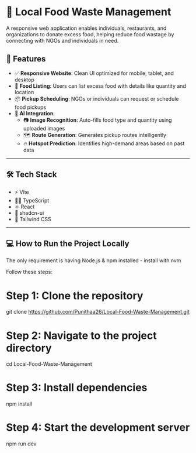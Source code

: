 # 🥗 Local Food Waste Management

A responsive web application enables individuals, restaurants, and organizations to donate excess food, helping reduce food wastage by connecting with NGOs and individuals in need.



## 🚀 Features

- ✅ **Responsive Website**: Clean UI optimized for mobile, tablet, and desktop
- 🍱 **Food Listing**: Users can list excess food with details like quantity and location
- 📦 **Pickup Scheduling**: NGOs or individuals can request or schedule food pickups
- 🧠 **AI Integration**:
  - 📷 **Image Recognition**: Auto-fills food type and quantity using uploaded images
  - 🗺️ **Route Generation**: Generates pickup routes intelligently
  - 🔥 **Hotspot Prediction**: Identifies high-demand areas based on past data

---

## 🛠️ Tech Stack

- ⚡ Vite
- 🧑‍💻 TypeScript
- ⚛️ React
- 🎨 shadcn-ui
- 💅 Tailwind CSS

---

## 💻 How to Run the Project Locally

The only requirement is having Node.js & npm installed - install with nvm

Follow these steps:

# Step 1: Clone the repository
git clone https://github.com/Punithaa26/Local-Food-Waste-Management.git

# Step 2: Navigate to the project directory
cd Local-Food-Waste-Management

# Step 3: Install dependencies
npm install

# Step 4: Start the development server
npm run dev

